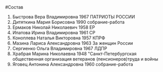 #Состав
1. Быстрова Вера Владимировна 1967 ПАТРИОТЫ РОССИИ
2. Дитяткина Мария Борисовна 1990 собрание-работа
3. Ермаков Николай Николаевич 1958 ЕР
4. Ипатова Ирина Владимировна 1961 СР
5. Коноплева Наталья Викторовна 1957 КПРФ
6. Мазина Лариса Александровна 1963 За женщин России
7. Сергиенко Ольга Владимировна 1967 ЛДПР
8. Храбрая Марина Николаевна 1948 \"Санкт-Петербургская общественная организация ветеранов (пенсионеров)труда и войны
9. Яговец Антонина Александровна 1960 собрание-работа
